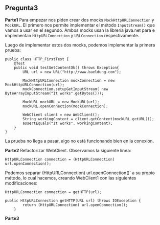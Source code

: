 ## Pregunta3

**Parte1**
Para empezar nos piden crear dos mocks `MockHttpURLConnection` y `MockURL`. El primero nos permite implementar el método `InputStream()` que vamos a usar en el segundo. Ambos mocks usan la librería java.net para e implementan `HttpURLConnection` y `URLConnection` respectivamente. 

Luego de implementar estos dos mocks, podemos implementar la primera prueba:
```
public class HTTP_FirstTest {
    @Test
    public void testGetContentOk() throws Exception{
        URL url = new URL("http://www.baeldung.com");

        MockHttpURLConnection mockConnection = new MockHttpURLConnection(url);
        mockConnection.setupGetInputStream( new ByteArrayInputStream("It works".getBytes()));

        MockURL mockURL = new MockURL(url);
        mockURL.openConnection(mockConnection);

        WebClient client = new WebClient();
        String workingContent = client.getContent(mockURL.getURL());
        assertEquals("It works", workingContent);
    }
}
```

La prueba no llega a pasar, algo no está funcionando bien en la conexión.

**Parte2**
Refactorizar WebClient. Observamos la siguiente línea:
```
HttpURLConnection connection = (HttpURLConnection) url.openConnection();
```

Podemos separar (HttpURLConnection) url.openConnection()` a su propio método, lo cual hacemos, creando WebClient1 con las siguientes modificaciones:
```
HttpURLConnection connection = getHTTP(url);

public HttpURLConnection getHTTP(URL url) throws IOException {
        return (HttpURLConnection) url.openConnection();
    }
```

**Parte3**




